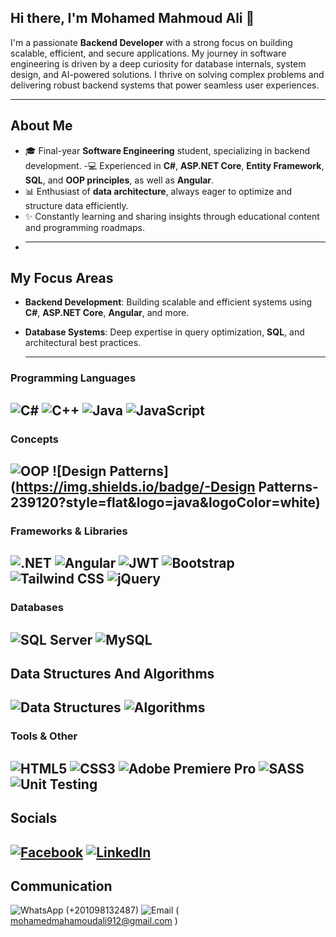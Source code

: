 ## Hi there, I'm Mohamed Mahmoud Ali 👋

I'm a passionate **Backend Developer** with a strong focus on building scalable, efficient, and secure applications. My journey in software engineering is driven by a deep curiosity for database internals, system design, and AI-powered solutions. I thrive on solving complex problems and delivering robust backend systems that power seamless user experiences.

---

## About Me

- 🎓 Final-year **Software Engineering** student, specializing in backend development.
-💻 Experienced in **C#**, **ASP.NET Core**, **Entity Framework**, **SQL**, and **OOP principles**, as well as **Angular**.
- 📊 Enthusiast of **data architecture**, always eager to optimize and structure data efficiently.
- ✨ Constantly learning and sharing insights through educational content and programming roadmaps.
- 
  ---
  
## My Focus Areas
- **Backend Development**: Building scalable and efficient systems using **C#**, **ASP.NET Core**, **Angular**, and more.
- **Database Systems**: Deep expertise in query optimization, **SQL**, and architectural best practices.
  
  ---
  
### Programming Languages
![C#](https://img.shields.io/badge/-C%23-239120?style=flat&logo=c-sharp&logoColor=white)
![C++](https://img.shields.io/badge/-C++-00599C?style=flat&logo=cplusplus&logoColor=white)
![Java](https://img.shields.io/badge/-Java-007396?style=flat&logo=java&logoColor=white)
![JavaScript](https://img.shields.io/badge/-JavaScript-F7DF1E?style=flat&logo=javascript&logoColor=black)
---
### Concepts
![OOP](https://img.shields.io/badge/-OOP-239120?style=flat&logo=java&logoColor=white)
![Design Patterns](https://img.shields.io/badge/-Design Patterns-239120?style=flat&logo=java&logoColor=white)
---
### Frameworks & Libraries
![.NET](https://img.shields.io/badge/-.NET-512BD4?style=flat&logo=dotnet&logoColor=white)
![Angular](https://img.shields.io/badge/-Angular-DD0031?style=flat&logo=angular&logoColor=white)
![JWT](https://img.shields.io/badge/-JWT-000000?style=flat&logo=jsonwebtokens&logoColor=white)
![Bootstrap](https://img.shields.io/badge/-Bootstrap-7952B3?style=flat&logo=bootstrap&logoColor=white)
![Tailwind CSS](https://img.shields.io/badge/-Tailwind%20CSS-06B6D4?style=flat&logo=tailwindcss&logoColor=white)
![jQuery](https://img.shields.io/badge/-jQuery-0769AD?style=flat&logo=jquery&logoColor=white)
---
### Databases
![SQL Server](https://img.shields.io/badge/-Microsoft%20SQL%20Server-CC2927?style=flat&logo=microsoftsqlserver&logoColor=white)
![MySQL](https://img.shields.io/badge/-MySQL-4479A1?style=flat&logo=mysql&logoColor=white)
---
## Data Structures And Algorithms
![Data Structures](https://img.shields.io/badge/Data%20Structures-00A98F?style=flat&logo=buffer&logoColor=white)
![Algorithms](https://img.shields.io/badge/Algorithms-FABF4B?style=flat&logo=code&logoColor=white)
---
### Tools & Other
![HTML5](https://img.shields.io/badge/-HTML5-E34F26?style=flat&logo=html5&logoColor=white)
![CSS3](https://img.shields.io/badge/-CSS3-1572B6?style=flat&logo=css3&logoColor=white)
![Adobe Premiere Pro](https://img.shields.io/badge/-Adobe%20Premiere%20Pro-9999FF?style=flat&logo=adobepremierepro&logoColor=white)
![SASS](https://img.shields.io/badge/-SASS-CC6699?style=flat&logo=sass&logoColor=white)
![Unit Testing](https://img.shields.io/badge/-Unit%20Testing-9B4F96?style=flat&logo=testinglibrary&logoColor=white)
---
## Socials
[![Facebook](https://img.shields.io/badge/Facebook-1877F2?style=flat&logo=facebook&logoColor=white)](https://facebook.com)
[![LinkedIn](https://img.shields.io/badge/LinkedIn-0A66C2?style=flat&logo=linkedin&logoColor=white)](https://linkedin.com)
--- 
## Communication
![WhatsApp](https://img.shields.io/badge/-WhatsApp-25D366?style=flat&logo=whatsapp&logoColor=white) (+201098132487)
![Email](https://img.shields.io/badge/Email-D14836?style=flat&logo=gmail&logoColor=white)  ( mohamedmahamoudali912@gmail.com )


